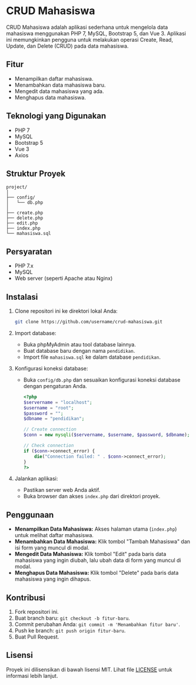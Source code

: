 # CRUD Mahasiswa

CRUD Mahasiswa adalah aplikasi sederhana untuk mengelola data mahasiswa menggunakan PHP 7, MySQL, Bootstrap 5, dan Vue 3. Aplikasi ini memungkinkan pengguna untuk melakukan operasi Create, Read, Update, dan Delete (CRUD) pada data mahasiswa.

## Fitur

- Menampilkan daftar mahasiswa.
- Menambahkan data mahasiswa baru.
- Mengedit data mahasiswa yang ada.
- Menghapus data mahasiswa.

## Teknologi yang Digunakan

- PHP 7
- MySQL
- Bootstrap 5
- Vue 3
- Axios

## Struktur Proyek

```
project/
│
├── config/
│   └── db.php
│
├── create.php
├── delete.php
├── edit.php
├── index.php
└── mahasiswa.sql
```

## Persyaratan

- PHP 7.x
- MySQL
- Web server (seperti Apache atau Nginx)

## Instalasi

1. Clone repositori ini ke direktori lokal Anda:
   ```sh
   git clone https://github.com/username/crud-mahasiswa.git
   ```
2. Import database:

   - Buka phpMyAdmin atau tool database lainnya.
   - Buat database baru dengan nama `pendidikan`.
   - Import file `mahasiswa.sql` ke dalam database `pendidikan`.

3. Konfigurasi koneksi database:

   - Buka `config/db.php` dan sesuaikan konfigurasi koneksi database dengan pengaturan Anda.

     ```php
     <?php
     $servername = "localhost";
     $username = "root";
     $password = "";
     $dbname = "pendidikan";

     // Create connection
     $conn = new mysqli($servername, $username, $password, $dbname);

     // Check connection
     if ($conn->connect_error) {
         die("Connection failed: " . $conn->connect_error);
     }
     ?>
     ```

4. Jalankan aplikasi:
   - Pastikan server web Anda aktif.
   - Buka browser dan akses `index.php` dari direktori proyek.

## Penggunaan

- **Menampilkan Data Mahasiswa:** Akses halaman utama (`index.php`) untuk melihat daftar mahasiswa.
- **Menambahkan Data Mahasiswa:** Klik tombol "Tambah Mahasiswa" dan isi form yang muncul di modal.
- **Mengedit Data Mahasiswa:** Klik tombol "Edit" pada baris data mahasiswa yang ingin diubah, lalu ubah data di form yang muncul di modal.
- **Menghapus Data Mahasiswa:** Klik tombol "Delete" pada baris data mahasiswa yang ingin dihapus.

## Kontribusi

1. Fork repositori ini.
2. Buat branch baru: `git checkout -b fitur-baru`.
3. Commit perubahan Anda: `git commit -m 'Menambahkan fitur baru'`.
4. Push ke branch: `git push origin fitur-baru`.
5. Buat Pull Request.

## Lisensi

Proyek ini dilisensikan di bawah lisensi MIT. Lihat file [LICENSE](LICENSE) untuk informasi lebih lanjut.
